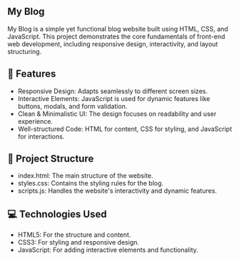 ## My Blog
My Blog is a simple yet functional blog website built using HTML, CSS, and JavaScript. This project demonstrates the core fundamentals of front-end web development, including responsive design, interactivity, and layout structuring.

## 🌟 Features
- Responsive Design: Adapts seamlessly to different screen sizes.
- Interactive Elements: JavaScript is used for dynamic features like buttons, modals, and form validation.
- Clean & Minimalistic UI: The design focuses on readability and user experience.
- Well-structured Code: HTML for content, CSS for styling, and JavaScript for interactions.
## 📂 Project Structure
- index.html: The main structure of the website.
- styles.css: Contains the styling rules for the blog.
- scripts.js: Handles the website's interactivity and dynamic features.
## 💻 Technologies Used
- HTML5: For the structure and content.
- CSS3: For styling and responsive design.
- JavaScript: For adding interactive elements and functionality.
